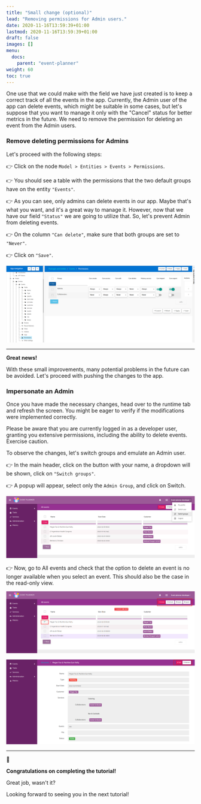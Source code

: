 ```yaml
---
title: "Small change (optional)"
lead: "Removing permissions for Admin users."
date: 2020-11-16T13:59:39+01:00
lastmod: 2020-11-16T13:59:39+01:00
draft: false
images: []
menu:
  docs:
    parent: "event-planner"
weight: 60
toc: true
---
```

One use that we could make with the field we have just created is to keep a correct track of all the events in the app. Currently, the Admin user of the app can delete events, which might be suitable in some cases, but let's suppose that you want to manage it only with the "Cancel" status for better metrics in the future. We need to remove the permission for deleting an event from the Admin users.

### Remove deleting permissions for Admins

Let's proceed with the following steps:

👉 Click on the node `Model > Entities > Events > Permissions`.

👉 You should see a table with the permissions that the two default groups have on the entity `"Events"`.

👉 As you can see, only admins can delete events in our app. Maybe that's what you want, and it's a great way to manage it. However, now that we have our field ``"Status"`` we are going to utilize that. So, let's prevent Admin from deleting events.

👉 On the column ``"Can delete"``, make sure that both groups are set to `"Never"`.

👉 Click on `"Save"`.

![Alt Text](/images/vendor/event-planner/small-improvements/ww_event_planner_permissions.png)

---

**Great news!** 

With these small improvements, many potential problems in the future can be avoided. Let's proceed with pushing the changes to the app.

### Impersonate an Admin

Once you have made the necessary changes, head over to the runtime tab and refresh the screen. You might be eager to verify if the modifications were implemented correctly.

Please be aware that you are currently logged in as a developer user, granting you extensive permissions, including the ability to delete events. Exercise caution.

To observe the changes, let's switch groups and emulate an Admin user.

👉 In the main header, click on the button with your name, a dropdown will be shown, click on ``"Switch groups"``. 

👉 A popup will appear, select only the ``Admin Group``, and click on Switch.

![Alt Text](/images/vendor/event-planner/small-improvements/ww_event_planner_switch_group_action.png)

👉 Now, go to All events and check that the option to delete an event is no longer available when you select an event. This should also be the case in the read-only view.

![Alt Text](/images/vendor/event-planner/small-improvements/ww_event_planner_list_no_delete.png)

![Alt Text](/images/vendor/event-planner/small-improvements/ww_event_planner_readonly_no_delete.png)

---

🥳

**Congratulations on completing the tutorial!**

Great job, wasn't it?

Looking forward to seeing you in the next tutorial!